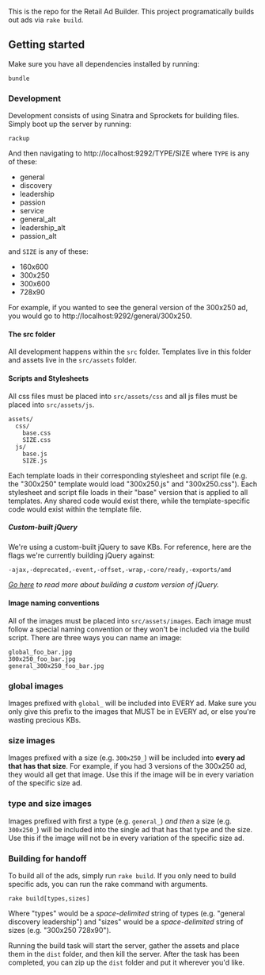 This is the repo for the Retail Ad Builder. This project programatically builds out ads via `rake build`.

## Getting started

Make sure you have all dependencies installed by running:

    bundle

### Development

Development consists of using Sinatra and Sprockets for building files. Simply boot up the server by running:

    rackup

And then navigating to http://localhost:9292/TYPE/SIZE where `TYPE` is any of these:

* general
* discovery
* leadership
* passion
* service
* general_alt
* leadership_alt
* passion_alt

and `SIZE` is any of these:

* 160x600
* 300x250
* 300x600
* 728x90

For example, if you wanted to see the general version of the 300x250 ad, you would go to http://localhost:9292/general/300x250.

#### The src folder

All development happens within the `src` folder. Templates live in this folder and assets live in the `src/assets` folder.

#### Scripts and Stylesheets

All css files must be placed into `src/assets/css` and all js files must be placed into `src/assets/js`.

    assets/
      css/
        base.css
        SIZE.css
      js/
        base.js
        SIZE.js

Each template loads in their corresponding stylesheet and script file (e.g. the "300x250" template would load "300x250.js" and "300x250.css"). Each stylesheet and script file loads in their "base" version that is applied to all templates. Any shared code would exist there, while the template-specific code would exist within the template file.

##### Custom-built jQuery

We're using a custom-built jQuery to save KBs. For reference, here are the flags we're currently building jQuery against:

    -ajax,-deprecated,-event,-offset,-wrap,-core/ready,-exports/amd

_[Go here](https://github.com/jquery/jquery#how-to-build-your-own-jquery) to read more about building a custom version of jQuery._

#### Image naming conventions

All of the images must be placed into `src/assets/images`. Each image must follow a special naming convention or they won't be included via the build script. There are three ways you can name an image:

    global_foo_bar.jpg
    300x250_foo_bar.jpg
    general_300x250_foo_bar.jpg

### global images

Images prefixed with `global_` will be included into EVERY ad. Make sure you only give this prefix to the images that MUST be in EVERY ad, or else you're wasting precious KBs.

### size images

Images prefixed with a size (e.g. `300x250_`) will be included into **every ad that has that size**. For example, if you had 3 versions of the 300x250 ad, they would all get that image. Use this if the image will be in every variation of the specific size ad.

### type and size images

Images prefixed with first a type (e.g. `general_`) _and then_ a size (e.g. `300x250_`) will be included into the single ad that has that type and the size. Use this if the image will not be in every variation of the specific size ad.


### Building for handoff

To build all of the ads, simply run `rake build`. If you only need to build specific ads, you can run the rake command with arguments.

    rake build[types,sizes]

Where "types" would be a _space-delimited_ string of types (e.g. "general discovery leadership") and "sizes" would be a _space-delimited_ string of sizes (e.g. "300x250 728x90").

Running the build task will start the server, gather the assets and place them in the `dist` folder, and then kill the server. After the task has been completed, you can zip up the `dist` folder and put it wherever you'd like.

